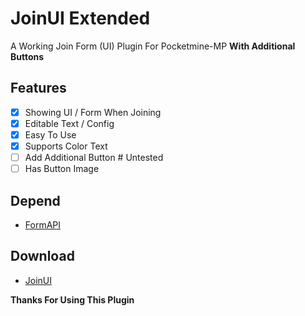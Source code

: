 # JoinUI Extended
A Working Join Form (UI) Plugin For Pocketmine-MP **With Additional Buttons**

## Features
- [x] Showing UI / Form When Joining
- [x] Editable Text / Config
- [x] Easy To Use
- [x] Supports Color Text
- [ ] Add Additional Button # Untested
- [ ] Has Button Image

## Depend
- [FormAPI](https://poggit.pmmp.io/p/FormAPI)

## Download
- [JoinUI](https://poggit.pmmp.io/ci/brokiem/JoinUI/JoinUI)

**Thanks For Using This Plugin**
